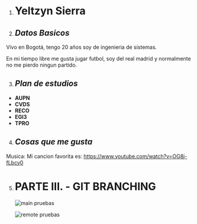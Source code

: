1. # Yeltzyn Sierra
2. ## *Datos Basicos*

 Vivo en Bogotá, tengo 20 años soy de ingenieria de sistemas.

 En mi tiempo libre me gusta jugar futbol, soy del real madrid y normalmente no me pierdo ningun partido.

3. ## *Plan de estudios*
* **AUPN**
* **CVDS**
* **RECO**
* **EGI3**
* **TPRO**
4. ## *Cosas que me gusta*
  Musica: Mi cancion favorita es: <https://www.youtube.com/watch?v=OG8j-fLbcy0>

5. # **PARTE III. - GIT BRANCHING**
   
   ![main pruebas](https://github.com/Diegoc04/cvds-lab1/assets/111905803/2e90f36f-bfb5-4fe1-bdff-f606f96ca2e7)

   ![remote pruebas](https://github.com/Diegoc04/cvds-lab1/assets/111905803/601c2239-a498-4907-b551-cb6fe15a787f)


